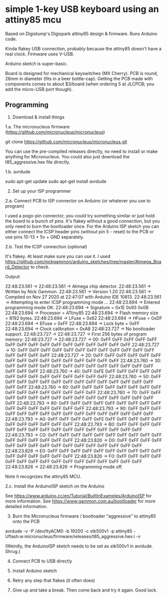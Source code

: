 # simple 1-key USB keyboard using an attiny85 mcu

Based on Digistump's Digispark attiny85 design & firmware. Runs Arduino code. 

Kinda flakey USB connection, probably because the attiny85 doesn't have a real clock. Firmware uses V-USB. 

Arduino sketch is super-basic.

Board is designed for mechanical keyswitches (MX Cherry). PCB is round, 26mm in diameter (fits in a beer bottle-cap). Getting the PCB made with components comes to about $3/board (when ordering 5 at JLCPCB; you add the micro-USB port though). 

## Programming

1. Download & install things

1.a. The micronucleus firmware (https://github.com/micronucleus/micronucleus)

git clone https://github.com/micronucleus/micronucleus.git

You can use the pre-compiled releases directly, no need to install or make anything for Micronucleus. You could also just download the t85_aggressive.hex file directly. 

1.b. avrdude

sudo apt-get update
sudo apt-get install avrdude

2. Set up your ISP programmer

2.a. Connect PCB to ISP connector on Arduino (or whatever you use to program)

I used a pogo-pin connector, you could try something similar or just hold the board to a bunch of pins. It's flakey without a good connection, but you only need to burn the bootloader once. For the Arduino ISP sketch you can either connect the ICSP header pins (without pin 5 - reset) to the PCB or use pins 10-13 + 5v + GND separately. 

2.b. Test the ICSP connection (optional)

It's flakey. At least make sure you can use it. I used https://github.com/nickgammon/arduino_sketches/tree/master/Atmega_Board_Detector to check.

Output:

22:48:23.561 -> 
22:48:23.561 -> Atmega chip detector.
22:48:23.561 -> Written by Nick Gammon.
22:48:23.561 -> Version 1.20
22:48:23.561 -> Compiled on Nov 27 2020 at 22:47:07 with Arduino IDE 10813.
22:48:23.561 -> Attempting to enter ICSP programming mode ...
22:48:23.694 -> Entered programming mode OK.
22:48:23.694 -> Signature = 0x1E 0x93 0x0B 
22:48:23.694 -> Processor = ATtiny85
22:48:23.694 -> Flash memory size = 8192 bytes.
22:48:23.694 -> LFuse = 0x62 
22:48:23.694 -> HFuse = 0xDF 
22:48:23.694 -> EFuse = 0xFF 
22:48:23.694 -> Lock byte = 0xFF 
22:48:23.694 -> Clock calibration = 0xA8 
22:48:23.727 -> No bootloader support.
22:48:23.727 -> 
22:48:23.727 -> First 256 bytes of program memory:
22:48:23.727 -> 
22:48:23.727 -> 00: 0xFF 0xFF 0xFF 0xFF 0xFF 0xFF 0xFF 0xFF 0xFF 0xFF 0xFF 0xFF 0xFF 0xFF 0xFF 0xFF 
22:48:23.727 -> 10: 0xFF 0xFF 0xFF 0xFF 0xFF 0xFF 0xFF 0xFF 0xFF 0xFF 0xFF 0xFF 0xFF 0xFF 0xFF 0xFF 
22:48:23.727 -> 20: 0xFF 0xFF 0xFF 0xFF 0xFF 0xFF 0xFF 0xFF 0xFF 0xFF 0xFF 0xFF 0xFF 0xFF 0xFF 0xFF 
22:48:23.760 -> 30: 0xFF 0xFF 0xFF 0xFF 0xFF 0xFF 0xFF 0xFF 0xFF 0xFF 0xFF 0xFF 0xFF 0xFF 0xFF 0xFF 
22:48:23.760 -> 40: 0xFF 0xFE 0xFF 0xFF 0xFF 0xFF 0xFF 0xFF 0xFF 0xFF 0xFF 0xFF 0xFF 0xFF 0xFF 0xFF 
22:48:23.760 -> 50: 0xFF 0xFF 0xFF 0xFF 0xFF 0xFF 0xFF 0xFF 0xFF 0xFF 0xFF 0xFF 0xFF 0xFF 0xFF 0xFF 
22:48:23.760 -> 60: 0xFF 0xFF 0xFF 0xFF 0xFF 0xFF 0xFF 0xFF 0xFF 0xFF 0xFF 0xFF 0xFF 0xFF 0xFF 0xFF 
22:48:23.760 -> 70: 0xFF 0xFF 0xFF 0xFF 0xFF 0xFF 0xFF 0xFF 0xFF 0xFF 0xFF 0xFF 0xFF 0xFF 0xFF 0xFF 
22:48:23.793 -> 80: 0xFF 0xFF 0xFF 0xFF 0xFF 0xFF 0xFF 0xFF 0xFF 0xFF 0xFF 0xFF 0xFF 0xFF 0xFF 0xFF 
22:48:23.793 -> 90: 0xFF 0xFF 0xFF 0xFF 0xFF 0xFF 0xFF 0xFF 0xFF 0xFF 0xFF 0xFF 0xFF 0xFF 0xFF 0xFF 
22:48:23.793 -> A0: 0xFF 0xFF 0xFF 0xFF 0xFE 0xFF 0xFF 0xFF 0xFF 0xFF 0xFF 0xFF 0xFF 0xFF 0xFF 0xFF 
22:48:23.793 -> B0: 0xFF 0xFF 0xFF 0xFF 0xFF 0xFF 0xFF 0xFF 0xFF 0xFF 0xFF 0xFF 0xFF 0xFF 0xFF 0xFF 
22:48:23.793 -> C0: 0xFF 0xFF 0xFF 0xFF 0xFF 0xFF 0xFF 0xFF 0xFF 0xFF 0xFF 0xFF 0xFF 0xFF 0xFF 0xFF 
22:48:23.826 -> D0: 0xFF 0xFF 0xFF 0xFF 0xFF 0xFF 0xFF 0xFF 0xFF 0xFF 0xFF 0xFF 0xFF 0xFF 0xFF 0xFF 
22:48:23.826 -> E0: 0xFF 0xFF 0xFF 0xFF 0xFF 0xFF 0xFF 0xFF 0xFF 0xFF 0xFF 0xFF 0xFF 0xFF 0xFF 0xFF 
22:48:23.826 -> F0: 0xFF 0xFF 0xFF 0xFF 0xFF 0xFF 0xFF 0xFF 0xFF 0xFF 0xFF 0xFF 0xFF 0xFF 0xFF 0xFF 
22:48:23.826 -> 
22:48:23.826 -> Programming mode off.

Note it recognizes the attiny85 MCU.

2.c. Install the ArduinoISP sketch on the Arduino

See https://www.arduino.cc/en/Tutorial/BuiltInExamples/ArduinoISP for more information. See https://www.gammon.com.au/bootloader for more detailed information. 


3. Burn the Micronucleus firmware / bootloader "aggressive" to attiny85 onto the PCB

avrdude -v -P /dev/ttyACM0 -b 19200 -c stk500v1 -p attiny85 -Uflash:w:micronucleus/firmware/releases/t85_aggressive.hex:i -v

(Weirdly, the ArduinoISP sketch needs to be set as stk500v1 in avrdude. Shrug.)

4. Connect PCB to USB directly

5. Install Arduino sketch

6. Retry any step that flakes (it often does)

7. Give up and take a break. Then come back and try it again. Good luck. 

